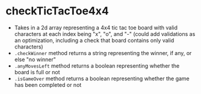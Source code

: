 # checkTicTacToe4x4

- Takes in a 2d array representing a 4x4 tic tac toe board with valid characters at each index being "x", "o", and "-" (could add validations as an optimization, including a check that board contains only valid characters)
- `.checkWinner` method returns a string representing the winner, if any, or else "no winner"
- `.anyMovesLeft` method returns a boolean representing whether the board is full or not
- `.isGameOver` method returns a boolean representing whether the game has been completed or not
